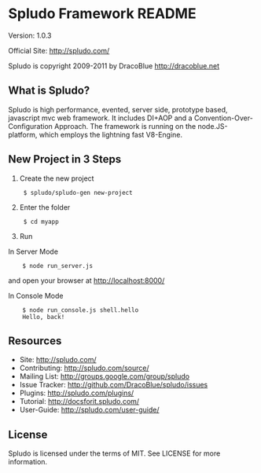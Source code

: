 Spludo Framework README
=======================

Version: 1.0.3

Official Site: <http://spludo.com/>

Spludo is copyright 2009-2011 by DracoBlue <http://dracoblue.net>

What is Spludo?
----------------
Spludo is high performance, evented, server side, prototype based, javascript
mvc web framework. It includes DI+AOP and a Convention-Over-Configuration
Approach.
The framework is running on the node.JS-platform, which employs the lightning
fast V8-Engine.

New Project in 3 Steps
----------------------

1. Create the new project

        $ spludo/spludo-gen new-project

2. Enter the folder

        $ cd myapp

3. Run

 In Server Mode

        $ node run_server.js

  and open your browser at <http://localhost:8000/>

 In Console Mode

        $ node run_console.js shell.hello
        Hello, back!

Resources
----------

* Site: <http://spludo.com/>
* Contributing: <http://spludo.com/source/>
* Mailing List: <http://groups.google.com/group/spludo>
* Issue Tracker: <http://github.com/DracoBlue/spludo/issues>
* Plugins: <http://spludo.com/plugins/>
* Tutorial: <http://docsforit.spludo.com/>
* User-Guide: <http://spludo.com/user-guide/>

License
--------

Spludo is licensed under the terms of MIT. See LICENSE for more information.
